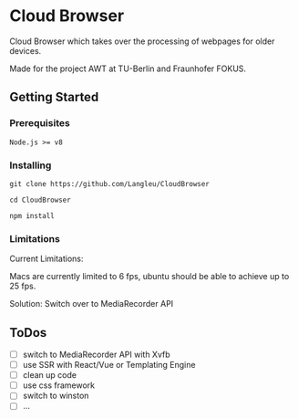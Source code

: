 # Cloud Browser

Cloud Browser which takes over the processing of webpages for older devices.

Made for the project AWT at TU-Berlin and Fraunhofer FOKUS.

## Getting Started

### Prerequisites

```
Node.js >= v8
```

### Installing

```
git clone https://github.com/Langleu/CloudBrowser
```

```
cd CloudBrowser
```

```
npm install
```

### Limitations

Current Limitations:

Macs are currently limited to 6 fps, ubuntu should be able to achieve up to 25 fps.

Solution: Switch over to MediaRecorder API

## ToDos

- [ ] switch to MediaRecorder API with Xvfb
- [ ] use SSR with React/Vue or Templating Engine
- [ ] clean up code
- [ ] use css framework
- [ ] switch to winston
- [ ] ...